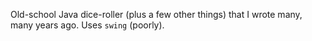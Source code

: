 Old-school Java dice-roller (plus a few other things) that I wrote many, many years ago. Uses `swing` (poorly).